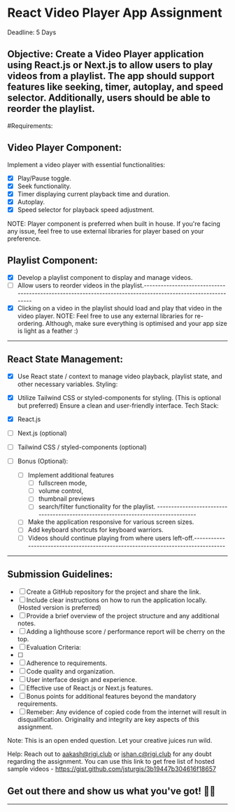# React Video Player App Assignment

Deadline: 5 Days

## Objective: Create a Video Player application using React.js or Next.js to allow users to play videos from a playlist. The app should support features like seeking, timer, autoplay, and speed selector. Additionally, users should be able to reorder the playlist.

#Requirements:

## Video Player Component:

Implement a video player with essential functionalities:

- [x] Play/Pause toggle.
- [x] Seek functionality.
- [x] Timer displaying current playback time and duration.
- [x] Autoplay.
- [x] Speed selector for playback speed adjustment.

NOTE: Player component is preferred when built in house. If you're facing any issue, feel free to use external libraries for player based on your preference.

## Playlist Component:

- [x] Develop a playlist component to display and manage videos.
- [ ] Allow users to reorder videos in the playlist.------------------------------------------------------------------------------------------------------------
- [x] Clicking on a video in the playlist should load and play that video in the video player.
      NOTE: Feel free to use any external libraries for re-ordering. Although, make sure everything is optimised and your app size is light as a feather :)

---

## React State Management:

- [x] Use React state / context to manage video playback, playlist state, and other necessary variables.
      Styling:

- [x] Utilize Tailwind CSS or styled-components for styling. (This is optional but preferred)
      Ensure a clean and user-friendly interface.
      Tech Stack:

- [x] React.js
- [ ] Next.js (optional)
- [ ] Tailwind CSS / styled-components (optional)
- [ ] Bonus (Optional):

  - [ ] Implement additional features
    - [ ] fullscreen mode,
    - [ ] volume control,
    - [ ] thumbnail previews
    - [ ] search/filter functionality for the playlist. ---------------------------------------------------------------------------------
  - [ ] Make the application responsive for various screen sizes.
  - [ ] Add keyboard shortcuts for keyboard warriors.
  - [ ] Videos should continue playing from where users left-off.---------------------------------------------------------------------------------

---

## Submission Guidelines:

- [ ] Create a GitHub repository for the project and share the link.
- [ ] Include clear instructions on how to run the application locally. (Hosted version is preferred)
- [ ] Provide a brief overview of the project structure and any additional notes.
- [ ] Adding a lighthouse score / performance report will be cherry on the top.
- [ ] Evaluation Criteria:
- [ ]
- [ ] Adherence to requirements.
- [ ] Code quality and organization.
- [ ] User interface design and experience.
- [ ] Effective use of React.js or Next.js features.
- [ ] Bonus points for additional features beyond the mandatory requirements.
- [ ] Remeber: Any evidence of copied code from the internet will result in disqualification. Originality and integrity are key aspects of this assignment.

Note: This is an open ended question. Let your creative juices run wild.

Help: Reach out to aakash@rigi.club or ishan.c@rigi.club for any doubt regarding the assignment. You can use this link to get free list of hosted sample videos - https://gist.github.com/jsturgis/3b19447b304616f18657

## Get out there and show us what you've got! 🤘🎶

---
